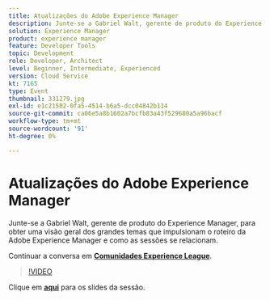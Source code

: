```yaml
---
title: Atualizações do Adobe Experience Manager
description: Junte-se a Gabriel Walt, gerente de produto do Experience Manager, para obter uma visão geral dos grandes temas que impulsionam o roteiro da Adobe Experience Manager e como as sessões se relacionam. Esta sessão foi entregue como parte do evento Conteúdo do Adobe Developers Live.
solution: Experience Manager
product: experience manager
feature: Developer Tools
topic: Development
role: Developer, Architect
level: Beginner, Intermediate, Experienced
version: Cloud Service
kt: 7165
type: Event
thumbnail: 331279.jpg
exl-id: e1c21502-0fa5-4514-b6a5-dcc04842b114
source-git-commit: ca06e5a8b1602a7bcfb83a43f529680a5a96bacf
workflow-type: tm+mt
source-wordcount: '91'
ht-degree: 0%

---
```


# Atualizações do Adobe Experience Manager

Junte-se a Gabriel Walt, gerente de produto do Experience Manager, para obter uma visão geral dos grandes temas que impulsionam o roteiro da Adobe Experience Manager e como as sessões se relacionam.

Continuar a conversa em **[Comunidades Experience League](http://adobe.ly/36Yd3v6)**.

>[!VIDEO](https://video.tv.adobe.com/v/331279/?quality=12&learn=on&hidetitle=true)

Clique em **[aqui](/help/adobe-developers-live/assets/experience-manager-updates.pdf)** para os slides da sessão.
